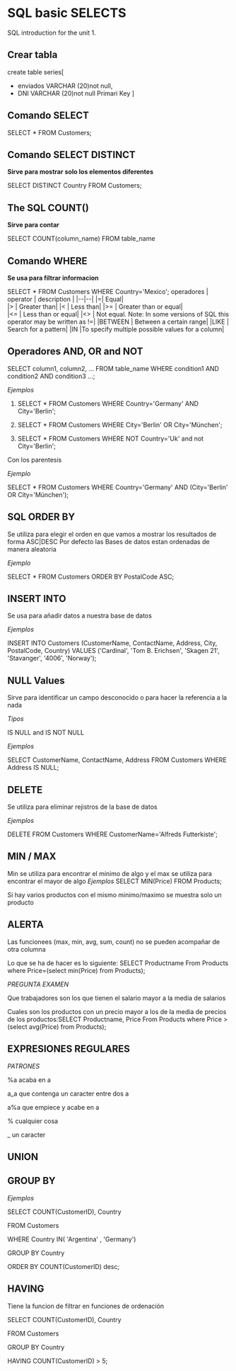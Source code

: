 # SQL basic SELECTS

SQL introduction for the unit 1.

## Crear tabla

create table series[
  * enviados VARCHAR (20)not null,
  *  DNI VARCHAR (20)not null Primari Key
 ]

## Comando **SELECT**

SELECT * FROM Customers;

## Comando SELECT DISTINCT

**Sirve para mostrar solo los elementos diferentes**

SELECT DISTINCT Country FROM Customers;

## The SQL COUNT()

**Sirve para contar**

SELECT COUNT(column_name)
FROM table_name

## Comando WHERE

**Se usa para filtrar informacion**

SELECT * FROM Customers
WHERE Country='Mexico'; 
operadores
| operator | description |
|--|--|
|=| 	Equal| 	
|> |	Greater than|
|< |	Less than|
|>= |	Greater than or equal|	
|<= |	Less than or equal|
|<> |	Not equal. Note: In some versions of SQL this operator may be written as !=|
|BETWEEN |	Between a certain range|
|LIKE |	Search for a pattern|
|IN |To specify multiple possible values for a column|

## Operadores AND, OR and NOT 


SELECT column1, column2, ...
FROM table_name
WHERE condition1 AND condition2 AND condition3 ...; 

*Ejemplos*
1. SELECT * FROM Customers
WHERE Country='Germany' AND City='Berlin';

2. SELECT * FROM Customers
WHERE City='Berlin' OR City='München';

3. SELECT * FROM Customers
WHERE NOT Country='Uk' and not City='Berlin';

Con los parentesis 

*Ejemplo*

SELECT * FROM Customers
WHERE Country='Germany' AND (City='Berlin' OR City='München'); 

## SQL ORDER BY

Se utiliza para elegir el orden en que vamos a mostrar los resultados de forma ASC|DESC
Por defecto las Bases de datos estan ordenadas de manera aleatoria

*Ejemplo*

SELECT * FROM Customers
ORDER BY PostalCode ASC;

## INSERT INTO
Se usa para añadir datos a nuestra base de datos

*Ejemplos*

INSERT INTO Customers (CustomerName, ContactName, Address, City, PostalCode, Country)
VALUES ('Cardinal', 'Tom B. Erichsen', 'Skagen 21', 'Stavanger', '4006', 'Norway');

## NULL Values
Sirve para identificar un campo desconocido o para hacer la referencia a la nada

*Tipos*

IS NULL and IS NOT NULL

*Ejemplos*

SELECT CustomerName, ContactName, Address
FROM Customers
WHERE Address IS NULL;

## DELETE
Se utiliza para eliminar rejistros de la base de datos

*Ejemplos*

 DELETE FROM Customers WHERE CustomerName='Alfreds Futterkiste'; 


 ## MIN / MAX
 Min se utiliza para encontrar el minimo de algo y el max se utiliza para encontrar el mayor de algo
 *Ejemplos*
 SELECT MIN(Price) FROM Products;
 
 Si hay varios productos con el mismo minimo/maximo se muestra solo un producto
 
 ## ALERTA
 Las funcionees (max, min, avg, sum, count) no se pueden acompañar de otra columna
 
 Lo que se ha de hacer es lo siguiente: SELECT Productname From Products where Price=(select min(Price) from Products);

*PREGUNTA EXAMEN*

Que trabajadores son los que tienen el salario mayor a la media de salarios

Cuales son los productos con un precio mayor a los de la media de precios de los productos:SELECT Productname, Price From Products where Price >(select avg(Price) from Products);

## EXPRESIONES REGULARES

*PATRONES*

%a acaba en a

a_a que contenga un caracter entre dos a

a%a que empiece y acabe en a

% cualquier cosa

_ un caracter

## UNION

## GROUP BY

*Ejemplos*

SELECT COUNT(CustomerID), Country

FROM Customers

WHERE Country IN( 'Argentina' , 'Germany')

GROUP BY Country

ORDER BY COUNT(CustomerID) desc;

## HAVING

Tiene la funcion de filtrar en funciones de ordenación

SELECT COUNT(CustomerID), Country

FROM Customers

GROUP BY Country

HAVING COUNT(CustomerID) > 5;
